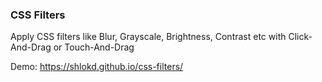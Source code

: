 ### CSS Filters


Apply CSS filters like Blur, Grayscale, Brightness, Contrast etc with Click-And-Drag or Touch-And-Drag

Demo: https://shlokd.github.io/css-filters/
